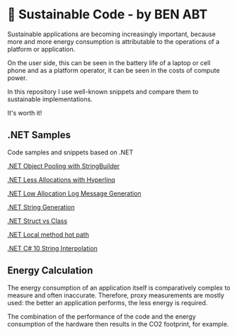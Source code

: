 # 🌳 Sustainable Code - by BEN ABT

Sustainable applications are becoming increasingly important, because more and more energy consumption is attributable to the operations of a platform or application.

On the user side, this can be seen in the battery life of a laptop or cell phone and as a platform operator, it can be seen in the costs of compute power.

In this repository I use well-known snippets and compare them to sustainable implementations.

It's worth it!

## .NET Samples

Code samples and snippets based on .NET

[.NET Object Pooling with StringBuilder](csharp/stringbuilder-pooled)

[.NET Less Allocations with Hyperlinq](csharp/hyperlinq-tolist)

[.NET Low Allocation Log Message Generation](csharp/log-messages-source-code-generator)

[.NET String Generation](csharp/random-string)

[.NET Struct vs Class](csharp/struct-vs-class)

[.NET Local method hot path](csharp/local-method-hotpath)

[.NET C# 10 String Interpolation](csharp/csharp10-string-interpolation)

## Energy Calculation

The energy consumption of an application itself is comparatively complex to measure and often inaccurate. Therefore, proxy measurements are mostly used: the better an application performs, the less energy is required.

The combination of the performance of the code and the energy consumption of the hardware then results in the CO2 footprint, for example.


